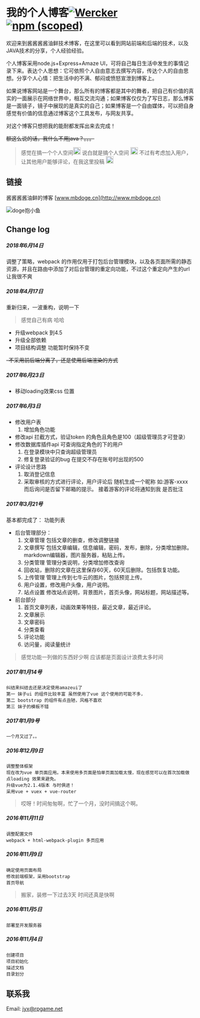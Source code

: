# 我的个人博客[![Wercker](https://img.shields.io/wercker/ci/wercker/docs.svg)]() [![npm (scoped)](https://img.shields.io/npm/v/@cycle/core.svg)]()
  欢迎来到酱酱酱酱油鲜技术博客，在这里可以看到网站前端和后端的技术，以及JAVA技术的分享，个人经验经验。

  个人博客采用node.js+Express+Amaze UI，可将自己每日生活中发生的事情记录下来。表达个人思想：它可依照个人自由意志去撰写内容，传达个人的自由思想。分享个人心情：把生活中的不满、郁闷或愤怒宣泄到博客上。

  如果说博客网站是一个舞台，那么所有的博客都是其中的舞者，把自己有价值的真实的一面展示在网络世界中，相互交流沟通；如果博客仅仅为了写日志，那么博客是一面镜子，镜子中展现的是真实的自己；如果博客是一个自由媒体，可以把自身感觉有价值的信息通过博客这个工具发布，与网友共享。

  对这个博客只想把我的能耐都发挥出来去完成！

  ~~额这么说的话，我什么不用java？。。。~~
  >感觉在搞一个个人空间<img src="http://oht47c0d0.bkt.clouddn.com/public/16-12-10/35946736.jpg" width = "20" height = "20" alt="doge" style=""/>
  说白就是搞个人空间 <img src="http://oht47c0d0.bkt.clouddn.com/public/16-12-10/35946736.jpg" width = "20" height = "20" alt="doge" style=""/>
  不过有考虑加入用户，让其他用户能够评论，在我这里投稿 <img src="http://oht47c0d0.bkt.clouddn.com/public/16-12-10/35946736.jpg" width = "20" height = "20" alt="doge" style=""/>

## 链接
  酱酱酱酱油鲜的博客 [www.mbdoge.cn](http://www.mbdoge.cn)

![doge抱小鱼](http://oht47c0d0.bkt.clouddn.com/public/16-12-10/92276663.jpg)

## Change log
##### 2018年6月14日
调整了策略，webpack 的作用仅用于打包后台管理模块，以及各页面所需的静态资源，并且在路由中添加了对后台管理的重定向功能，不过这个重定向产生的url 让我很不爽

##### 2018年4月17日
重新归来，一波重构，说明一下
> 感觉自己有病  哈哈
- 升级webpack 到4.5
- 升级全部依赖
- 项目结构调整 功能暂时保持不变


~~-不采用前后端分离了，还是使用后端渲染的方式~~

##### 2017年6月23日
- 移动loading效果css 位置

##### 2017年6月3日
- 修改用户表
    1. 增加角色功能
- 修改api 拦截方式，验证token 的角色且角色是100（超级管理员才可登录）
- 修改数据库插件api 可查询指定角色的下的用户
    1. 在登录模块中只查询超级管理员
    2. 修复登录验证的bug 在提交不存在账号时出现的500
- 评论设计思路
    1. 取消登记信息
    2. 采取审核的方式进行评论，用户评论后 随机生成一个昵称 如:游客-xxxx  而后询问是否留下邮箱的提示。
    接着游客的评论将通知到我 是否批注
##### 2017年3月21号
基本都完成了：
功能列表
* 后台管理部分：
    1. 文章管理 包括文章的删查，修改调整链接
    2. 文章撰写 包括文章编辑，信息编辑，密码，发布，删除，分类增加删除。markdown编辑器，图片服务器，粘贴上传。
    3. 分类管理 管理分类说明，分类增加修改查询
    4. 回收站，删除的文章在这里保存60天，60天后删除。包括恢复功能。
    5. 上传管理 管理上传到七牛云的图片，包括预览上传。
    6. 用户设置，修改用户头像，用户说明。
    7. 站点设置 修改站点说明，背景图片，首页头像，网站标题，网站描述等。
* 前台部分
    1. 首页文章列表，动画效果等特技，最近文章，最近评论。
    2. 文章展示
    4. 文章密码
    5. 分类查看
    6. 评论功能
    7. 访问量，阅读量统计

> 感觉功能一列做的东西好少啊
应该都是页面设计浪费太多时间

##### 2017年1月14号
    纠结来纠结去还是决定使用amazeui了
    第一 妹子ui 的组件比较丰富 虽然使用了vue 这个使用的可能不多，
    第二 bootstrap 的组件有点丑陋，风格不喜欢
    第三 妹子的模板不错

##### 2017年1月9号
    一个月又过了。。

##### 2016年12月9日
    调整整体框架
    现在改为vue 单页面应用。本来使用多页面是怕单页面加载太慢，现在感觉可以在首次加载做点loading 效果来避免。
    升级vue为2.1.4版本 与时俱进！
    采用vue + vuex + vue-router
> 哎呀！时间匆匆啊，忙了一个月，没时间搞这个啊。


##### 2016年11月11日
    调整配置文件
    webpack + html-webpack-plugin 多页应用

##### 2016年11月9日
    确定使用页面布局
    修改前端框架，采用bootstrap
    首页导航

> 搬家，装修一下过去3天 时间还真是快啊

##### 2016年11月5日
    部署至开发服务器

##### 2016年11月4日
    创建项目
    项目初始化
    描述文档
    目录划分

## 联系我
Email: [jyx@rpgame.net](jyx@rpgame.net)
